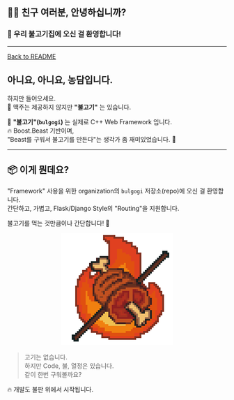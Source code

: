 ## 🧑‍🍳 친구 여러분, 안녕하십니까?

### 🥢 우리 불고기집에 오신 걸 환영합니다!

---

[Back to README](README.md)

## **아니요, 아니요, 농담입니다.**

하지만 들어오세요.  
🍺 맥주는 제공하지 않지만 **"불고기"** 는 있습니다.

🍖 **"불고기"(`bulgogi`)** 는 실제로 C++ Web Framework 입니다.  
🔥 Boost.Beast 기반이며,  
"Beast를 구워서 불고기를 만든다"는 생각가 좀 재미있었습니다. 🥳

---

## 📦 이게 뭔데요?

"Framework" 사용을 위한 organization의 `bulgogi` 저장소(repo)에 오신 걸 환영합니다.  
간단하고, 가볍고, Flask/Django Style의 "Routing"을 지원합니다.

불고기를 먹는 것만큼이나 간단합니다! 🍻

<div align="center">
  <img src="../res/img/Bulgogi.png" alt="bulgogi logo" style="max-width: 100%; max-height: 1024px;">
</div>

> 고기는 없습니다.  
> 하지만 Code, 불, 열정은 있습니다.  
> 같이 한번 구워볼까요?

🔥 개발도 불판 위에서 시작됩니다.